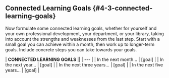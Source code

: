 ## Connected Learning Goals {#4-3-connected-learning-goals}

Now formulate some connected learning goals, whether for yourself and your own professional development, your department, or your library, taking into account the strengths and weaknesses from the last step. Start with a small goal you can achieve within a month, then work up to longer-term goals. Include concrete steps you can take towards your goals.

| **CONNECTED LEARNING GOALS** ||
| --- |
| In the next month... | [goal] |
| In the next year... | [goal] |
| In the next three years... | [goal] |
| In the next five years... | [goal] |